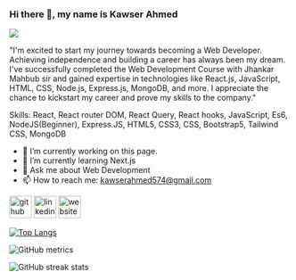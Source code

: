### Hi there 👋, my name is Kawser Ahmed
![](https://i.ibb.co/HCMSxJ8/Purple-White-Marketing-Manager-Modern-Profile-Linked-In-Article-Cover-Image.jpg)

"I'm excited to start my journey towards becoming a Web Developer. Achieving independence and building a career has always been my dream. I've successfully completed the Web Development Course with Jhankar Mahbub sir and gained expertise in technologies like React.js, JavaScript, HTML, CSS, Node.js, Express.js, MongoDB, and more. I appreciate the chance to kickstart my career and prove my skills to the company."

Skills: React, React router DOM, React Query, React hooks, JavaScript, Es6, NodeJS(Beginner), Express.JS, HTML5, CSS3, CSS, Bootstrap5, Tailwind CSS, MongoDB

- 🔭 I’m currently working on this page. 
- 🌱 I’m currently learning Next.js 
- 💬 Ask me about Web Development 
- 📫 How to reach me: kawserahmed574@gmail.com 


[<img src='https://cdn.jsdelivr.net/npm/simple-icons@3.0.1/icons/github.svg' alt='github' height='40'>](https://github.com/uiukawser-R)  [<img src='https://cdn.jsdelivr.net/npm/simple-icons@3.0.1/icons/linkedin.svg' alt='linkedin' height='40'>](https://www.linkedin.com/in/www.linkedin.com/in/kawser-ahmed-38611b230/)  [<img src='https://cdn.jsdelivr.net/npm/simple-icons@3.0.1/icons/icloud.svg' alt='website' height='40'>](https://protfolio-website-rho.vercel.app/)  

[![Top Langs](https://github-readme-stats.vercel.app/api/top-langs/?username=uiukawser-R)](https://github.com/anuraghazra/github-readme-stats)

![GitHub metrics](https://metrics.lecoq.io/uiukawser-R)  

![GitHub streak stats](https://streak-stats.demolab.com/?user=uiukawser-R)  

